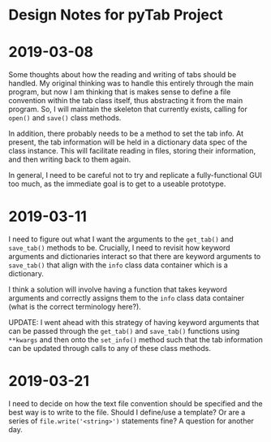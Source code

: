 Design Notes for pyTab Project
==============================


# 2019-03-08
Some thoughts about how the reading and writing of tabs should be handled. My
original thinking was to handle this entirely through the main program, but now
I am thinking that is makes sense to define a file convention within the tab
class itself, thus abstracting it from the main program. So, I will maintain
the skeleton that currently exists, calling for `open()` and `save()` class
methods. 

In addition, there probably needs to be a method to set the tab info.
At present, the tab information will be held in a dictionary data spec of the
class instance. This will facilitate reading in files, storing their
information, and then writing back to them again. 

In general, I need to be careful not to try and replicate a fully-functional
GUI too much, as the immediate goal is to get to a useable prototype.


# 2019-03-11
I need to figure out what I want the arguments to the `get_tab()` and
`save_tab()` methods to be. Crucially, I need to revisit how keyword arguments
and dictionaries interact so that there are keyword arguments to `save_tab()`
that align with the `info` class data container which is a dictionary.

I think a solution will involve having a function that takes keyword arguments
and correctly assigns them to the `info` class data container (what is the
correct terminology here?).

UPDATE: I went ahead with this strategy of having keyword arguments that can be
passed through the `get_tab()` and `save_tab()` functions using `**kwargs` and
then onto the `set_info()` method such that the tab information can be updated
through calls to any of these class methods.


# 2019-03-21
I need to decide on how the text file convention should be specified and the
best way is to write to the file. Should I define/use a template? Or are a
series of `file.write('<string>')` statements fine? A question for another day.
